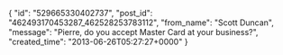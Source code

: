  {
   "id": "529665330402737",
   "post_id": "462493170453287_462528253783112",
   "from_name": "Scott Duncan",
   "message": "Pierre, do you accept Master Card at your business?",
   "created_time": "2013-06-26T05:27:27+0000"
 }
